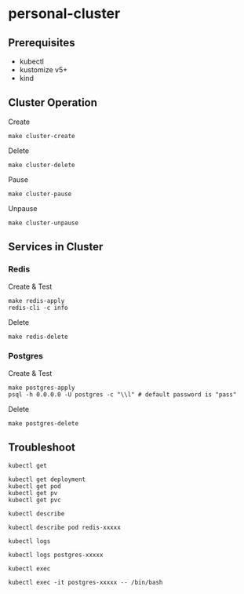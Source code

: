# personal-cluster

## Prerequisites

* kubectl
* kustomize v5+
* kind

## Cluster Operation

Create

```shell
make cluster-create
```

Delete

```shell
make cluster-delete
```

Pause

```shell
make cluster-pause
```

Unpause

```shell
make cluster-unpause
```

## Services in Cluster

### Redis

Create & Test

```shell
make redis-apply
redis-cli -c info
```

Delete

```shell
make redis-delete
```

### Postgres

Create & Test

```shell
make postgres-apply
psql -h 0.0.0.0 -U postgres -c "\\l" # default password is "pass"
```

Delete

```shell
make postgres-delete
```

## Troubleshoot

`kubectl get`

```shell
kubectl get deployment
kubectl get pod
kubectl get pv
kubectl get pvc
```

`kubectl describe`

```shell
kubectl describe pod redis-xxxxx
```

`kubectl logs`

```shell
kubectl logs postgres-xxxxx
```

`kubectl exec`

```shell
kubectl exec -it postgres-xxxxx -- /bin/bash
```
